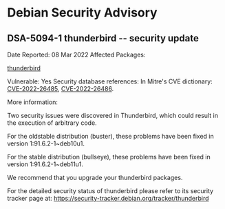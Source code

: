 
Debian Security Advisory
========================


DSA-5094-1 thunderbird -- security update
-----------------------------------------



Date Reported:
08 Mar 2022
Affected Packages:

[thunderbird](https://packages.debian.org/src:thunderbird)

Vulnerable:
Yes
Security database references:
In Mitre's CVE dictionary: [CVE-2022-26485](https://security-tracker.debian.org/tracker/CVE-2022-26485), [CVE-2022-26486](https://security-tracker.debian.org/tracker/CVE-2022-26486).  

More information:

Two security issues were discovered in Thunderbird, which could result
in the execution of arbitrary code.


For the oldstable distribution (buster), these problems have been fixed
in version 1:91.6.2-1~deb10u1.


For the stable distribution (bullseye), these problems have been fixed in
version 1:91.6.2-1~deb11u1.


We recommend that you upgrade your thunderbird packages.


For the detailed security status of thunderbird please refer to
its security tracker page at:
<https://security-tracker.debian.org/tracker/thunderbird>






